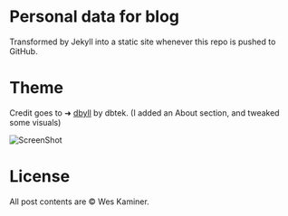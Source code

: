 # Personal data for blog
Transformed by Jekyll into a static site whenever this repo is pushed to GitHub.

# Theme
Credit goes to ➜ [dbyll](https://github.com/dbtek/dbyll) by dbtek. (I added an About section, and tweaked some visuals)

![ScreenShot](https://s3.amazonaws.com/f.cl.ly/items/062s2L2M3G3e0m2e1g3u/Screen%20Shot%202015-03-12%20at%2011.57.14%20AM.png)

# License
All post contents are © Wes Kaminer. 
